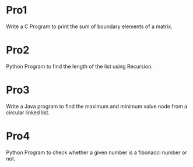 # Pro1
Write a C Program to print the sum of boundary elements of a matrix.
# Pro2
Python Program to find the length of the list using Recursion.
# Pro3
Write a Java program to find the maximum and minimum value node from a circular linked list.
# Pro4
Python Program to check whether a given number is a fibonacci number or not.
